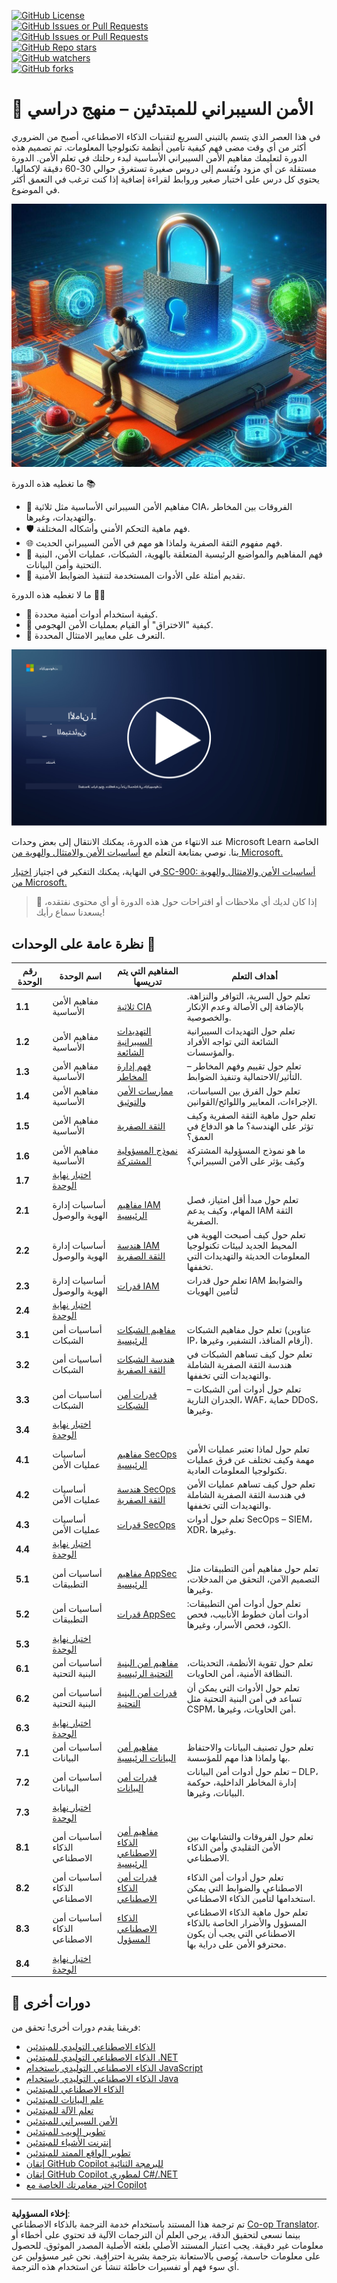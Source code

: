 <!--
CO_OP_TRANSLATOR_METADATA:
{
  "original_hash": "0f9381fb23638f9341416474ce3c1563",
  "translation_date": "2025-09-03T19:45:47+00:00",
  "source_file": "README.md",
  "language_code": "ar"
}
-->
[![GitHub License](https://img.shields.io/github/license/microsoft/Security-101)](https://github.com/microsoft/Security-101/blob/main/LICENSE)  
[![GitHub Issues or Pull Requests](https://img.shields.io/github/issues-pr/microsoft/Security-101)](https://github.com/microsoft/Security-101/pulls)  
[![GitHub Issues or Pull Requests](https://img.shields.io/github/issues/microsoft/Security-101)](https://github.com/microsoft/Security-101/issues)  
[![GitHub Repo stars](https://img.shields.io/github/stars/microsoft/Security-101)](https://github.com/microsoft/Security-101/stargazers)  
[![GitHub watchers](https://img.shields.io/github/watchers/microsoft/Security-101)](https://github.com/microsoft/Security-101/watchers)  
[![GitHub forks](https://img.shields.io/github/forks/microsoft/Security-101)](https://github.com/microsoft/Security-101/forks)  

# 🚀 الأمن السيبراني للمبتدئين – منهج دراسي  

في هذا العصر الذي يتسم بالتبني السريع لتقنيات الذكاء الاصطناعي، أصبح من الضروري أكثر من أي وقت مضى فهم كيفية تأمين أنظمة تكنولوجيا المعلومات. تم تصميم هذه الدورة لتعليمك مفاهيم الأمن السيبراني الأساسية لبدء رحلتك في تعلم الأمن. الدورة مستقلة عن أي مزود وتُقسم إلى دروس صغيرة تستغرق حوالي 30-60 دقيقة لإكمالها. يحتوي كل درس على اختبار صغير وروابط لقراءة إضافية إذا كنت ترغب في التعمق أكثر في الموضوع.  

![الأمن السيبراني للمبتدئين](../../translated_images/banner.cc5b05d7e5deed065123ba68678b48cbbfe411cb264c09cec64f58eda064a28a.ar.jpg)  

ما تغطيه هذه الدورة 📚  

- 🔐 مفاهيم الأمن السيبراني الأساسية مثل ثلاثية CIA، الفروقات بين المخاطر والتهديدات، وغيرها.  
- 🛡️ فهم ماهية التحكم الأمني وأشكاله المختلفة.  
- 🌐 فهم مفهوم الثقة الصفرية ولماذا هو مهم في الأمن السيبراني الحديث.  
- 🔑 فهم المفاهيم والمواضيع الرئيسية المتعلقة بالهوية، الشبكات، عمليات الأمن، البنية التحتية وأمن البيانات.  
- 🔧 تقديم أمثلة على الأدوات المستخدمة لتنفيذ الضوابط الأمنية.  

ما لا تغطيه هذه الدورة 🙅‍♂️  

- 🚫 كيفية استخدام أدوات أمنية محددة.  
- 🚫 كيفية "الاختراق" أو القيام بعمليات الأمن الهجومي.  
- 🚫 التعرف على معايير الامتثال المحددة.  

[![شاهد الفيديو](../../translated_images/intro_placeholder.f42382df518f233a1ea3cb1c82ae8f92732bc3ac4ac2b3138cb561d24ca91df5.ar.png)](https://learn-video.azurefd.net/vod/player?id=a0fe1cef-c064-4d59-97a9-e89e12a99b4d)  

عند الانتهاء من هذه الدورة، يمكنك الانتقال إلى بعض وحدات Microsoft Learn الخاصة بنا. نوصي بمتابعة التعلم مع [أساسيات الأمن والامتثال والهوية من Microsoft.](https://learn.microsoft.com/training/paths/describe-concepts-of-security-compliance-identity/?WT.mc_id=academic-96948-sayoung)  

في النهاية، يمكنك التفكير في اجتياز [اختبار SC-900: أساسيات الأمن والامتثال والهوية من Microsoft.](https://learn.microsoft.com/credentials/certifications/exams/sc-900/?WT.mc_id=academic-96948-sayoung)  

> 💁 إذا كان لديك أي ملاحظات أو اقتراحات حول هذه الدورة أو أي محتوى نفتقده، يسعدنا سماع رأيك!  

## نظرة عامة على الوحدات 📝  
| **رقم الوحدة** | **اسم الوحدة**                           | **المفاهيم التي يتم تدريسها**                  | **أهداف التعلم**                                                                                          |  
|-------------------|-------------------------------------------|--------------------------------------|-----------------------------------------------------------------------------------------------------------------|  
| **1.1**           | مفاهيم الأمن الأساسية                   | [ثلاثية CIA](https://github.com/microsoft/Security-101/blob/main/1.1%20The%20CIA%20triad%20and%20other%20key%20concepts.md)                        | تعلم حول السرية، التوافر والنزاهة. بالإضافة إلى الأصالة وعدم الإنكار والخصوصية. |  
| **1.2**           | مفاهيم الأمن الأساسية                   | [التهديدات السيبرانية الشائعة](https://github.com/microsoft/Security-101/blob/main/1.2%20Common%20cybersecurity%20threats.md)        | تعلم حول التهديدات السيبرانية الشائعة التي تواجه الأفراد والمؤسسات.                             |  
| **1.3**           | مفاهيم الأمن الأساسية                   | [فهم إدارة المخاطر](https://github.com/microsoft/Security-101/blob/main/1.3%20Understanding%20risk%20management.md)       | تعلم حول تقييم وفهم المخاطر – التأثير/الاحتمالية وتنفيذ الضوابط.                                                                                                               | |  
| **1.4**           | مفاهيم الأمن الأساسية                   | [ممارسات الأمن والتوثيق](https://github.com/microsoft/Security-101/blob/main/1.4%20Security%20practices%20and%20documentation.md) | تعلم حول الفرق بين السياسات، الإجراءات، المعايير واللوائح/القوانين.                         |  
| **1.5**           | مفاهيم الأمن الأساسية                   | [الثقة الصفرية](https://github.com/microsoft/Security-101/blob/main/1.5%20Zero%20trust.md)                           | تعلم حول ماهية الثقة الصفرية وكيف تؤثر على الهندسة؟ ما هو الدفاع في العمق؟                   |  
| **1.6**           | مفاهيم الأمن الأساسية                   | [نموذج المسؤولية المشتركة](https://github.com/microsoft/Security-101/blob/main/1.6%20Shared%20responsibility%20model.md)                           | ما هو نموذج المسؤولية المشتركة وكيف يؤثر على الأمن السيبراني؟                  |  
| **1.7**           | [اختبار نهاية الوحدة](https://github.com/microsoft/Security-101/blob/main/1.7%20End%20of%20module%20quiz.md)                        |                                      |                                                                                                                 |  
| **2.1**           | أساسيات إدارة الهوية والوصول | [مفاهيم IAM الرئيسية](https://github.com/microsoft/Security-101/blob/main/2.1%20IAM%20key%20concepts.md)                     | تعلم حول مبدأ أقل امتياز، فصل المهام، وكيف يدعم IAM الثقة الصفرية.               |  
| **2.2**           | أساسيات إدارة الهوية والوصول | [هندسة IAM الثقة الصفرية](https://github.com/microsoft/Security-101/blob/main/2.2%20IAM%20zero%20trust%20architecture.md)          | تعلم حول كيف أصبحت الهوية هي المحيط الجديد لبيئات تكنولوجيا المعلومات الحديثة والتهديدات التي تخففها.          |  
| **2.3**           | أساسيات إدارة الهوية والوصول | [قدرات IAM](https://github.com/microsoft/Security-101/blob/main/2.3%20IAM%20capabilities.md)                     | تعلم حول قدرات IAM والضوابط لتأمين الهويات                                                  |  
| **2.4**           | [اختبار نهاية الوحدة](https://github.com/microsoft/Security-101/blob/main/2.4%20End%20of%20module%20quiz.md)                        |                                      |                                                                                                                 |  
| **3.1**           | أساسيات أمن الشبكات             | [مفاهيم الشبكات الرئيسية](https://github.com/microsoft/Security-101/blob/main/3.1%20Networking%20key%20concepts.md)              | تعلم حول مفاهيم الشبكات (عناوين IP، أرقام المنافذ، التشفير، وغيرها).                                 |  
| **3.2**           | أساسيات أمن الشبكات             | [هندسة الشبكات الثقة الصفرية](https://github.com/microsoft/Security-101/blob/main/3.2%20Networking%20zero%20trust%20architecture.md)   | تعلم حول كيف تساهم الشبكات في هندسة الثقة الصفرية الشاملة والتهديدات التي تخففها.                  |  
| **3.3**           | أساسيات أمن الشبكات             | [قدرات أمن الشبكات](https://github.com/microsoft/Security-101/blob/main/3.3%20Network%20security%20capabilities.md)        | تعلم حول أدوات أمن الشبكات – الجدران النارية، WAF، حماية DDoS، وغيرها.                                    |  
| **3.4**           | [اختبار نهاية الوحدة](https://github.com/microsoft/Security-101/blob/main/3.4%20End%20of%20module%20quiz.md)                        |                                      |                                                                                                                 |  
| **4.1**           | أساسيات عمليات الأمن          | [مفاهيم SecOps الرئيسية](https://github.com/microsoft/Security-101/blob/main/4.1%20SecOps%20key%20concepts.md)                  | تعلم حول لماذا تعتبر عمليات الأمن مهمة وكيف تختلف عن فرق عمليات تكنولوجيا المعلومات العادية.                  |  
| **4.2**           | أساسيات عمليات الأمن          | [هندسة SecOps الثقة الصفرية](https://github.com/microsoft/Security-101/blob/main/4.2%20SecOps%20zero%20trust%20architecture.md)       | تعلم حول كيف تساهم عمليات الأمن في هندسة الثقة الصفرية الشاملة والتهديدات التي تخففها.                      |  
| **4.3**           | أساسيات عمليات الأمن          | [قدرات SecOps](https://github.com/microsoft/Security-101/blob/main/4.3%20SecOps%20capabilities.md)                  | تعلم حول أدوات SecOps – SIEM، XDR، وغيرها.                                                                    |  
| **4.4**           | [اختبار نهاية الوحدة](https://github.com/microsoft/Security-101/blob/main/4.4%20End%20of%20module%20quiz.md)                        |                                      |                                                                                                                 |  
| **5.1**           | أساسيات أمن التطبيقات         | [مفاهيم AppSec الرئيسية](https://github.com/microsoft/Security-101/blob/main/5.1%20AppSec%20key%20concepts.md)                  | تعلم حول مفاهيم أمن التطبيقات مثل التصميم الآمن، التحقق من المدخلات، وغيرها.                                    |  
| **5.2**           | أساسيات أمن التطبيقات         | [قدرات AppSec](https://github.com/microsoft/Security-101/blob/main/5.2%20AppSec%20key%20capabilities.md)                  | تعلم حول أدوات أمن التطبيقات: أدوات أمان خطوط الأنابيب، فحص الكود، فحص الأسرار، وغيرها.                       |  
| **5.3**           | [اختبار نهاية الوحدة](https://github.com/microsoft/Security-101/blob/main/5.3%20End%20of%20module%20quiz.md)                        |                                      |                                                                                                                 |  
| **6.1**           | أساسيات أمن البنية التحتية      | [مفاهيم أمن البنية التحتية الرئيسية](https://github.com/microsoft/Security-101/blob/main/6.1%20Infrastructure%20security%20key%20concepts.md) | تعلم حول تقوية الأنظمة، التحديثات، النظافة الأمنية، أمن الحاويات.                                  |  
| **6.2**           | أساسيات أمن البنية التحتية      | [قدرات أمن البنية التحتية](https://github.com/microsoft/Security-101/blob/main/6.2%20Infrastructure%20security%20capabilities.md) | تعلم حول الأدوات التي يمكن أن تساعد في أمن البنية التحتية مثل CSPM، أمن الحاويات، وغيرها.            |  
| **6.3**           | [اختبار نهاية الوحدة](https://github.com/microsoft/Security-101/blob/main/6.3%20End%20of%20module%20quiz.md)                        |                                      |                                                                                                                 |  
| **7.1**           | أساسيات أمن البيانات                | [مفاهيم أمن البيانات الرئيسية](https://github.com/microsoft/Security-101/blob/main/7.1%20Data%20security%20key%20concepts.md)           | تعلم حول تصنيف البيانات والاحتفاظ بها ولماذا هذا مهم للمؤسسة.                     |  
| **7.2**           | أساسيات أمن البيانات                | [قدرات أمن البيانات](https://github.com/microsoft/Security-101/blob/main/7.2%20Data%20security%20capabilities.md)           | تعلم حول أدوات أمن البيانات – DLP، إدارة المخاطر الداخلية، حوكمة البيانات، وغيرها.                          |  
| **7.3**           | [اختبار نهاية الوحدة](https://github.com/microsoft/Security-101/blob/main/7.3%20End%20of%20module%20quiz.md)                        |  
| **8.1**           | أساسيات أمن الذكاء الاصطناعي                | [مفاهيم أمن الذكاء الاصطناعي الرئيسية](https://github.com/microsoft/Security-101/blob/main/8.1%20AI%20security%20key%20concepts.md)          | تعلم حول الفروقات والتشابهات بين الأمن التقليدي وأمن الذكاء الاصطناعي.                 |  
| **8.2**           | أساسيات أمن الذكاء الاصطناعي                | [قدرات أمن الذكاء الاصطناعي](https://github.com/microsoft/Security-101/blob/main/8.2%20AI%20security%20capabilities.md)           | تعلم حول أدوات أمن الذكاء الاصطناعي والضوابط التي يمكن استخدامها لتأمين الذكاء الاصطناعي.                         |  
| **8.3**           | أساسيات أمن الذكاء الاصطناعي                | [الذكاء الاصطناعي المسؤول](https://github.com/microsoft/Security-101/blob/main/8.3%20Responsible%20AI.md)          | تعلم حول ماهية الذكاء الاصطناعي المسؤول والأضرار الخاصة بالذكاء الاصطناعي التي يجب أن يكون محترفو الأمن على دراية بها.                          |  
| **8.4**           | [اختبار نهاية الوحدة](https://github.com/microsoft/Security-101/blob/main/8.4%20End%20of%20module%20quiz.md)     

## 🎒 دورات أخرى  

فريقنا يقدم دورات أخرى! تحقق من:  

- [الذكاء الاصطناعي التوليدي للمبتدئين](https://aka.ms/genai-beginners)  
- [الذكاء الاصطناعي التوليدي للمبتدئين .NET](https://github.com/microsoft/Generative-AI-for-beginners-dotnet)  
- [الذكاء الاصطناعي التوليدي باستخدام JavaScript](https://github.com/microsoft/generative-ai-with-javascript)  
- [الذكاء الاصطناعي التوليدي باستخدام Java](https://github.com/microsoft/Generative-AI-for-beginners-java)  
- [الذكاء الاصطناعي للمبتدئين](https://aka.ms/ai-beginners)  
- [علم البيانات للمبتدئين](https://aka.ms/datascience-beginners)  
- [تعلم الآلة للمبتدئين](https://aka.ms/ml-beginners)  
- [الأمن السيبراني للمبتدئين](https://github.com/microsoft/Security-101)  
- [تطوير الويب للمبتدئين](https://aka.ms/webdev-beginners)  
- [إنترنت الأشياء للمبتدئين](https://aka.ms/iot-beginners)  
- [تطوير الواقع الممتد للمبتدئين](https://github.com/microsoft/xr-development-for-beginners)  
- [إتقان GitHub Copilot للبرمجة الثنائية](https://github.com/microsoft/Mastering-GitHub-Copilot-for-Paired-Programming)  
- [إتقان GitHub Copilot لمطوري C#/.NET](https://github.com/microsoft/mastering-github-copilot-for-dotnet-csharp-developers)  
- [اختر مغامرتك الخاصة مع Copilot](https://github.com/microsoft/CopilotAdventures)  

---

**إخلاء المسؤولية**:  
تم ترجمة هذا المستند باستخدام خدمة الترجمة بالذكاء الاصطناعي [Co-op Translator](https://github.com/Azure/co-op-translator). بينما نسعى لتحقيق الدقة، يرجى العلم أن الترجمات الآلية قد تحتوي على أخطاء أو معلومات غير دقيقة. يجب اعتبار المستند الأصلي بلغته الأصلية المصدر الموثوق. للحصول على معلومات حاسمة، يُوصى بالاستعانة بترجمة بشرية احترافية. نحن غير مسؤولين عن أي سوء فهم أو تفسيرات خاطئة تنشأ عن استخدام هذه الترجمة.
